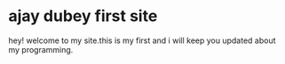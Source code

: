 # ajay dubey first site
hey! welcome to my site.this is my first and i will keep you updated about my programming.